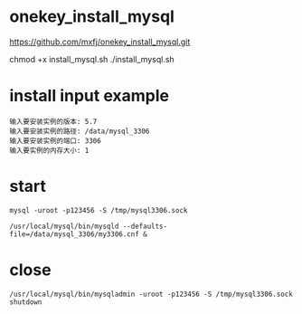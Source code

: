 # onekey_install_mysql
https://github.com/mxfj/onekey_install_mysql.git

chmod +x install_mysql.sh
./install_mysql.sh

# install input example
```
输入要安装实例的版本: 5.7
输入要安装实例的路径: /data/mysql_3306
输入要安装实例的端口: 3306
输入要实例的内存大小: 1
```
# start
```
mysql -uroot -p123456 -S /tmp/mysql3306.sock

/usr/local/mysql/bin/mysqld --defaults-file=/data/mysql_3306/my3306.cnf &

```

# close
```
/usr/local/mysql/bin/mysqladmin -uroot -p123456 -S /tmp/mysql3306.sock shutdown
```
